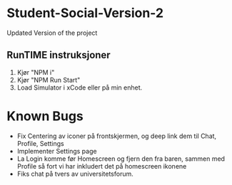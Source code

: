 # Student-Social-Version-2
Updated Version of the project


## RunTIME instruksjoner

1. Kjør "NPM i"
2. Kjør "NPM Run Start"
3. Load Simulator i xCode eller på min enhet.



# Known Bugs

- Fix Centering av iconer på frontskjermen, og deep link dem til Chat, Profile, Settings
- Implementer Settings page
- La Login komme før Homescreen og fjern den fra baren, sammen med Profile så fort vi har inkludert det på homescreen ikonene
- Fiks chat på tvers av universitetsforum.

